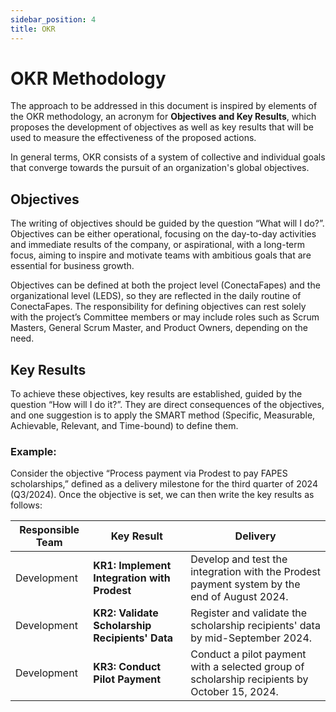 ```yaml
---
sidebar_position: 4
title: OKR
---
```


# OKR Methodology

The approach to be addressed in this document is inspired by elements of the OKR methodology, an acronym for **Objectives and Key Results**, which proposes the development of objectives as well as key results that will be used to measure the effectiveness of the proposed actions.

In general terms, OKR consists of a system of collective and individual goals that converge towards the pursuit of an organization's global objectives. 

## Objectives

The writing of objectives should be guided by the question “What will I do?”. Objectives can be either operational, focusing on the day-to-day activities and immediate results of the company, or aspirational, with a long-term focus, aiming to inspire and motivate teams with ambitious goals that are essential for business growth.

Objectives can be defined at both the project level (ConectaFapes) and the organizational level (LEDS), so they are reflected in the daily routine of ConectaFapes. The responsibility for defining objectives can rest solely with the project’s Committee members or may include roles such as Scrum Masters, General Scrum Master, and Product Owners, depending on the need.

## Key Results

To achieve these objectives, key results are established, guided by the question “How will I do it?”. They are direct consequences of the objectives, and one suggestion is to apply the SMART method (Specific, Measurable, Achievable, Relevant, and Time-bound) to define them.

### Example:

Consider the objective “Process payment via Prodest to pay FAPES scholarships,” defined as a delivery milestone for the third quarter of 2024 (Q3/2024). Once the objective is set, we can then write the key results as follows:

| Responsible Team  | Key Result  | Delivery  |
|-------------------|-------------|-----------|
| Development       | **KR1: Implement Integration with Prodest** | Develop and test the integration with the Prodest payment system by the end of August 2024. |
| Development       | **KR2: Validate Scholarship Recipients' Data** | Register and validate the scholarship recipients' data by mid-September 2024. |
| Development       | **KR3: Conduct Pilot Payment** | Conduct a pilot payment with a selected group of scholarship recipients by October 15, 2024. |


